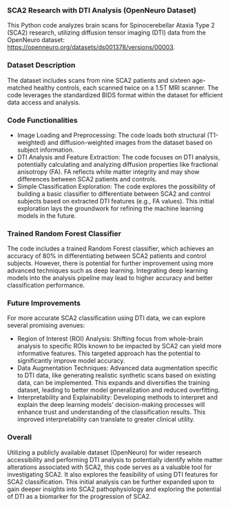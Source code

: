 ### SCA2 Research with DTI Analysis (OpenNeuro Dataset)
This Python code analyzes brain scans for Spinocerebellar Ataxia Type 2 (SCA2) research, utilizing diffusion tensor imaging (DTI) data from the OpenNeuro dataset: https://openneuro.org/datasets/ds001378/versions/00003.

### Dataset Description
The dataset includes scans from nine SCA2 patients and sixteen age-matched healthy controls, each scanned twice on a 1.5T MRI scanner. The code leverages the standardized BIDS format within the dataset for efficient data access and analysis.

### Code Functionalities
* Image Loading and Preprocessing: The code loads both structural (T1-weighted) and diffusion-weighted images from the dataset based on subject information.
* DTI Analysis and Feature Extraction: The code focuses on DTI analysis, potentially calculating and analyzing diffusion properties like fractional anisotropy (FA). FA reflects white matter integrity and may show differences between SCA2 patients and controls.
* Simple Classification Exploration: The code explores the possibility of building a basic classifier to differentiate between SCA2 and control subjects based on extracted DTI features (e.g., FA values). This initial exploration lays the groundwork for refining the machine learning models in the future.

### Trained Random Forest Classifier
The code includes a trained Random Forest classifier, which achieves an accuracy of 80% in differentiating between SCA2 patients and control subjects. However, there is potential for further improvement using more advanced techniques such as deep learning. Integrating deep learning models into the analysis pipeline may lead to higher accuracy and better classification performance.

### Future Improvements
For more accurate SCA2 classification using DTI data, we can explore several promising avenues:

* Region of Interest (ROI) Analysis: Shifting focus from whole-brain analysis to specific ROIs known to be impacted by SCA2 can yield more informative features. This targeted approach has the potential to significantly improve model accuracy.
* Data Augmentation Techniques: Advanced data augmentation specific to DTI data, like generating realistic synthetic scans based on existing data, can be implemented. This expands and diversifies the training dataset, leading to better model generalization and reduced overfitting.
* Interpretability and Explainability: Developing methods to interpret and explain the deep learning models' decision-making processes will enhance trust and understanding of the classification results. This improved interpretability can translate to greater clinical utility.

### Overall
Utilizing a publicly available dataset (OpenNeuro) for wider research accessibility and performing DTI analysis to potentially identify white matter alterations associated with SCA2, this code serves as a valuable tool for investigating SCA2. It also explores the feasibility of using DTI features for SCA2 classification. This initial analysis can be further expanded upon to gain deeper insights into SCA2 pathophysiology and exploring the potential of DTI as a biomarker for the progression of SCA2.
